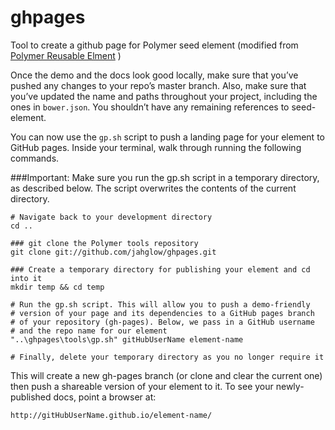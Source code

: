 # ghpages
Tool to create a github page for Polymer seed element (modified from [Polymer Reusable Elment](https://www.polymer-project.org/1.0/docs/start/reusableelements.html#publishing-a-demo-and-landing-page-for-your-element) )

Once the demo and the docs look good locally, make sure that you’ve pushed any changes to your repo’s master branch. Also, make sure that you’ve updated the name and paths throughout your project, including the ones in `bower.json`. You shouldn’t have any remaining references to seed-element.

You can now use the `gp.sh` script to push a landing page for your element to GitHub pages. Inside your terminal, walk through running the following commands.

###Important: 
Make sure you run the gp.sh script in a temporary directory, as described below. The script overwrites the contents of the current directory.

    
    # Navigate back to your development directory
    cd ..
    
    ### git clone the Polymer tools repository
    git clone git://github.com/jahglow/ghpages.git
    
    ### Create a temporary directory for publishing your element and cd into it
    mkdir temp && cd temp
    
    # Run the gp.sh script. This will allow you to push a demo-friendly
    # version of your page and its dependencies to a GitHub pages branch
    # of your repository (gh-pages). Below, we pass in a GitHub username
    # and the repo name for our element
    "..\ghpages\tools\gp.sh" gitHubUserName element-name
    
    # Finally, delete your temporary directory as you no longer require it


This will create a new gh-pages branch (or clone and clear the current one) then push a shareable version of your element to it. To see your newly-published docs, point a browser at:

    http://gitHubUserName.github.io/element-name/
